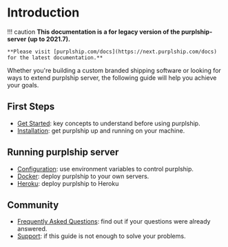 # Introduction

!!! caution
    **This documentation is a for legacy version of the purplship-server (up to 2021.7).**

    **Please visit [purplship.com/docs](https://next.purplship.com/docs) for the latest documentation.**

Whether you're building a custom branded shipping software or looking for ways to extend purplship server,
the following guide will help you achieve your goals.


## First Steps

- [Get Started](/developer-guides/architecture): key concepts to understand before using purplship.
- [Installation](/developer-guides/installing): get purplship up and running on your machine.


## Running purplship server

- [Configuration](/developer-guides/configuration): use environment variables to control purplship.
- [Docker](/developer-guides/docker): deploy purplship to your own servers.
- [Heroku](/developer-guides/heroku): deploy purplship to Heroku


## Community

- [Frequently Asked Questions](/developer-guides/FAQ): find out if your questions were already answered.
- [Support](/developer-guides/support/): if this guide is not enough to solve your problems.

